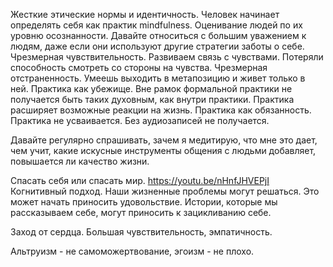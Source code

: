 Жесткие этические нормы и идентичность. Человек начинает определять себя как практик mindfulness. Оценивание людей по их уровню осознанности. Давайте относиться с большим уважением к людям, даже если они используют другие стратегии заботы о себе.
Чрезмерная чувствительность. Развиваем связь с чувствами. Потеряли способность смотреть со стороны на чувства.
Чрезмерная отстраненность. Умеешь выходить в метапозицию и живет только в ней.
Практика как убежище. Вне рамок формальной практики не получается быть таких духовным, как внутри практики. Практика расширяет возможные реакции на жизнь.
Практика как обязанность.
Практика не усваивается. Без аудиозаписей не получается.


Давайте регулярно спрашивать, зачем я медитирую, что мне это дает, чем учит, какие искусные инструменты общения с людьми добавляет, повышается ли качество жизни.

Спасать себя или спасать мир.
https://youtu.be/nHnfJHVEPjI
Когнитивный подход. Наши жизненные проблемы могут решаться. Это может начать приносить удовольствие. Истории, которые мы рассказываем себе, могут приносить к зацикливанию себе.

Заход от сердца. Большая чувствительность, эмпатичность.

Альтруизм - не самоможертвование, эгоизм - не плохо. 